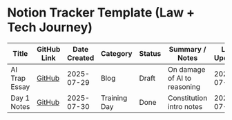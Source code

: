 # Notion Tracker Template (Law + Tech Journey)

| Title | GitHub Link | Date Created | Category | Status | Summary / Notes | Last Updated | Notion Link |
|-------|-------------|---------------|----------|--------|------------------|---------------|--------------|
| AI Trap Essay | [GitHub](https://github.com/your-repo/blog/ai-trap.md) | 2025-07-29 | Blog | Draft | On damage of AI to reasoning | 2025-07-29 | [Notion]() |
| Day 1 Notes | [GitHub](https://github.com/your-repo/training/day1-constitution.md) | 2025-07-30 | Training Day | Done | Constitution intro notes | 2025-07-30 | [Notion]() |
